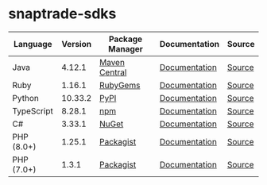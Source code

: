 # snaptrade-sdks

|Language|Version|Package Manager|Documentation|Source|
|-|-|-|-|-|
|Java|4.12.1|[Maven Central](https://central.sonatype.com/artifact/com.konfigthis/snaptrade-java-sdk/4.12.1)|[Documentation](https://github.com/passiv/snaptrade-sdks/tree/master/sdks/java/README.md)|[Source](https://github.com/passiv/snaptrade-sdks/tree/master/sdks/java)|
|Ruby|1.16.1|[RubyGems](https://rubygems.org/gems/snaptrade/versions/1.16.1)|[Documentation](https://github.com/passiv/snaptrade-sdks/tree/master/sdks/ruby/README.md)|[Source](https://github.com/passiv/snaptrade-sdks/tree/master/sdks/ruby)|
|Python|10.33.2|[PyPI](https://pypi.org/project/snaptrade-python-sdk/10.33.2)|[Documentation](https://github.com/passiv/snaptrade-sdks/tree/master/sdks/python/README.md)|[Source](https://github.com/passiv/snaptrade-sdks/tree/master/sdks/python)|
|TypeScript|8.28.1|[npm](https://www.npmjs.com/package/snaptrade-typescript-sdk/v/8.28.1)|[Documentation](https://github.com/passiv/snaptrade-sdks/tree/master/sdks/typescript/README.md)|[Source](https://github.com/passiv/snaptrade-sdks/tree/master/sdks/typescript)|
|C#|3.33.1|[NuGet](https://nuget.org/packages/SnapTrade.Net/3.33.1)|[Documentation](https://github.com/passiv/snaptrade-sdks/tree/master/sdks/csharp/README.md)|[Source](https://github.com/passiv/snaptrade-sdks/tree/master/sdks/csharp)|
|PHP (8.0+)|1.25.1|[Packagist](https://packagist.org/packages/konfig/snaptrade-php-sdk#1.25.1)|[Documentation](https://github.com/passiv/snaptrade-php-sdk/blob/master/README.md)|[Source](https://github.com/passiv/snaptrade-php-sdk)|
|PHP (7.0+)|1.3.1|[Packagist](https://packagist.org/packages/konfig/snaptrade-php-7-sdk#1.3.1)|[Documentation](https://github.com/passiv/snaptrade-php-7-sdk/blob/master/README.md)|[Source](https://github.com/passiv/snaptrade-php-7-sdk)|